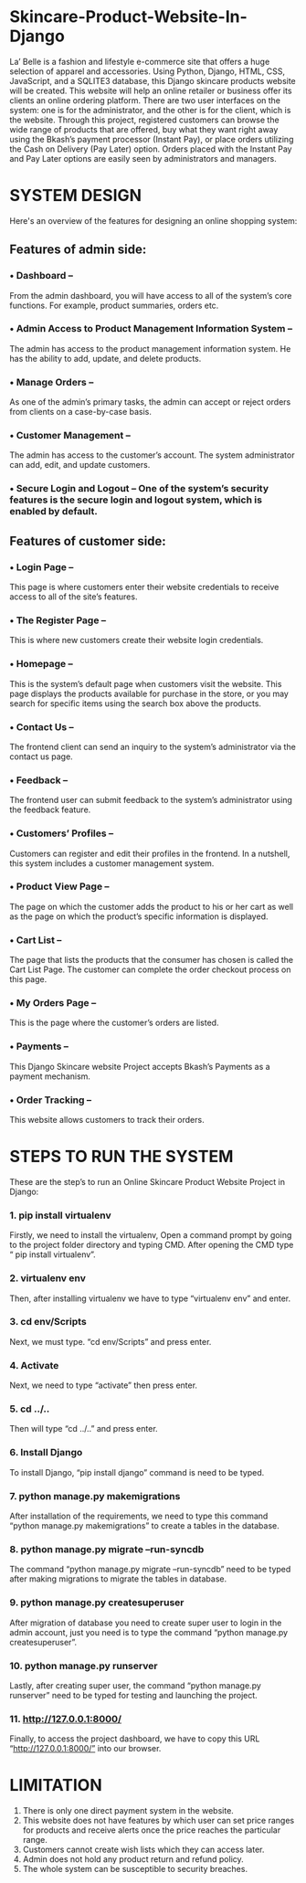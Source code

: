 # Skincare-Product-Website-In-Django
La’ Belle is a fashion and lifestyle  e-commerce site that offers a huge selection of apparel and accessories. Using Python, Django, HTML, CSS, JavaScript, and a SQLITE3 database,  this Django skincare products website will be created. This website will help an online retailer or business offer its clients an online ordering platform. There are two user interfaces on the system: one is for the administrator, and the other is for the client, which is the website. Through this project, registered customers can browse the wide range of products that are offered, buy what they want right away using the Bkash’s payment processor (Instant Pay), or place orders utilizing the Cash on Delivery (Pay Later) option. Orders placed with the Instant Pay and Pay Later options are easily seen by administrators and managers. 
# SYSTEM DESIGN
Here's an overview of the features for designing an online shopping system: 
## Features of admin side: 

### • Dashboard – 
From the admin dashboard, you will have access to all of the system’s core functions. For example, product summaries, orders etc.

### • Admin Access to Product Management Information System – 
The admin has access to the product management information system. He has the ability to add, update, and delete products.

### • Manage Orders – 
As one of the admin’s primary tasks, the admin can accept or reject orders from clients on a case-by-case basis. 

### • Customer Management – 
The admin has access to the customer’s account. The system administrator can add, edit, and update customers. 

### • Secure Login and Logout – One of the system’s security features is the secure login and logout system, which is enabled by default. 

## Features of customer side: 

### • Login Page – 
This page is where customers enter their website credentials to receive access 
to all of the site’s features. 
### • The Register Page – 
This is where new customers create their website login credentials. 
### • Homepage – 
This is the system’s default page when customers visit the website. This page 
displays the products available for purchase in the store, or you may search for specific 
items using the search box above the products. 
### • Contact Us – 
The frontend client can send an inquiry to the system’s administrator via the 
contact us page. 
### • Feedback – 
The frontend user can submit feedback to the system’s administrator using the 
feedback feature. 
### • Customers’ Profiles – 
Customers can register and edit their profiles in the frontend. In a 
nutshell, this system includes a customer management system. 
### • Product View Page – 
The page on which the customer adds the product to his or her cart 
as well as the page on which the product’s specific information is displayed. 
### • Cart List –
The page that lists the products that the consumer has chosen is called the Cart 
List Page. The customer can complete the order checkout process on this page. 
### • My Orders Page – 
This is the page where the customer’s orders are listed. 
### • Payments – 
This Django Skincare website Project accepts Bkash’s Payments as a payment 
mechanism. 
### • Order Tracking – 
This website allows customers to track their orders. 

# STEPS TO RUN THE SYSTEM

These are the step’s to run an Online Skincare Product Website Project in Django: 
### 1. pip install virtualenv 
Firstly, we need to install the virtualenv, Open a command prompt by going to the project 
folder directory and typing CMD. After opening the CMD type “ pip install virtualenv”. 
### 2. virtualenv env 
Then, after installing virtualenv we have to type “virtualenv env” and enter. 
### 3. cd env/Scripts 
Next, we must type. “cd env/Scripts” and press enter. 
### 4. Activate 
Next, we need to type “activate” then press enter. 
### 5. cd ../.. 
Then will type “cd ../..” and press enter. 
### 6. Install Django 
To install Django, “pip install django” command is need to be typed. 
### 7. python manage.py makemigrations 
After installation of  the requirements, we need to type this command “python manage.py 
makemigrations” to create a tables in the database. 
### 8. python manage.py migrate –run-syncdb 
The command “python manage.py migrate –run-syncdb” need to be typed after making 
migrations to migrate the tables in database. 
### 9. python manage.py createsuperuser 
After migration of database you need to create super user to login in the admin account, 
just you need is to type the command “python manage.py createsuperuser”. 
### 10. python manage.py runserver 
Lastly, after creating super user, the command “python manage.py runserver” need to be 
typed for testing and launching the project. 
### 11. http://127.0.0.1:8000/ 
Finally, to access the project dashboard, we have to copy this URL 
“http://127.0.0.1:8000/” into our browser.

# LIMITATION
1. There is only one direct payment system in the website.  
2. This website does not have features by which user can set price ranges for products and 
receive alerts once the price reaches the particular range. 
3. Customers cannot create wish lists which they can access later. 
4. Admin does not hold any product return and refund policy. 
5. The whole system can be susceptible to security breaches. 

